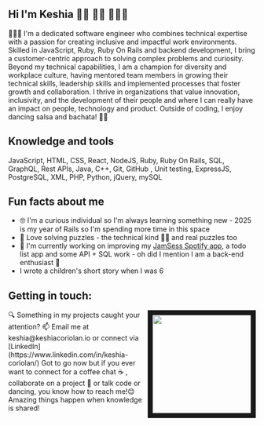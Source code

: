 ## Hi I'm Keshia 👋🏽 💃🏽 👩🏽‍💻

<!--
**keshiacor/keshiacor** is a ✨ _special_ ✨ repository because its `README.md` (this file) appears on your GitHub profile.
-->

👩🏽‍💻 I'm a dedicated software engineer who combines technical expertise with a passion for creating inclusive and impactful work environments. Skilled in JavaScript, Ruby, Ruby On Rails and backend development, I bring a customer-centric approach to solving complex problems and curiosity. Beyond my technical capabilities, I am a champion for diversity and workplace culture, having mentored team  members in growing their technical skills,  leadership skills and implemented processes that foster growth and collaboration. I thrive in organizations that value innovation, inclusivity, and the development of their people and where I can really have an impact on people, technology and product. Outside of coding, I enjoy dancing salsa and bachata! 💃🏽

## Knowledge and tools
JavaScript, HTML, CSS, React, NodeJS, Ruby, Ruby On Rails, SQL, GraphQL, Rest APIs, Java, C++, Git, GitHub , Unit testing, ExpressJS, PostgreSQL, XML, PHP, Python, jQuery, mySQL

## Fun facts about me
-  🤓 I'm a curious individual so I'm always learning something new - 2025 is my year of Rails so I'm spending more time in this space
-  🧩 Love solving puzzles - the technical kind 🕵️‍♀️ and real puzzles too
- 🔭 I'm currently working on improving my [JamSess Spotify app](https://jamsess.netlify.app/), a todo list app and some API + SQL work - oh did I mention I am a back-end enthusiast 🤩
-  I wrote a children's short story when I was 6

## Getting in touch: 
<img src="https://github.com/user-attachments/assets/c9d80859-22dc-4005-b64f-b97c7cbbb802" width="200" height="200" border="10" align="right">
🔍 Something in my projects caught your attention?
📫 Email me at keshia@keshiacoriolan.io or connect via [LinkedIn](https://www.linkedin.com/in/keshia-coriolan/) 
Got to go now but if you ever want to connect for a coffee chat ☕ , collaborate on a project 🤝 or talk code or dancing, you know how to reach me!😊 Amazing things happen when knowledge 
is shared! 
